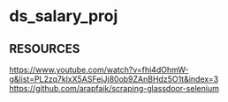 # ds_salary_proj
## RESOURCES 
https://www.youtube.com/watch?v=fhi4dOhmW-g&list=PL2zq7klxX5ASFejJj80ob9ZAnBHdz5O1t&index=3
https://github.com/arapfaik/scraping-glassdoor-selenium
